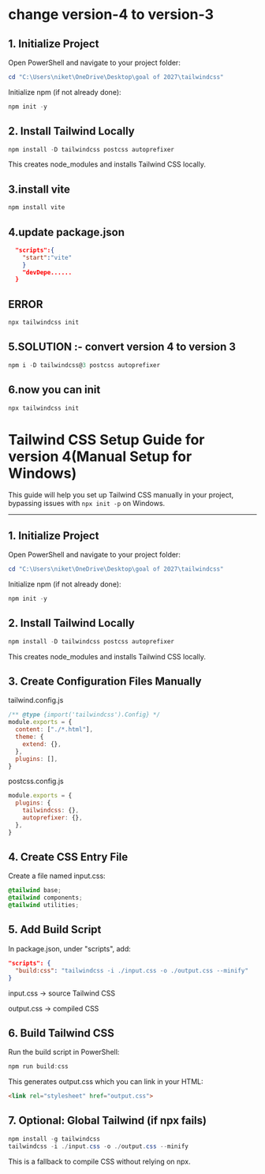 # change version-4 to version-3
## 1. Initialize Project

Open PowerShell and navigate to your project folder:

```powershell
cd "C:\Users\niket\OneDrive\Desktop\goal of 2027\tailwindcss"
```
Initialize npm (if not already done):

```powershell
npm init -y
```
## 2. Install Tailwind Locally
```powershell
npm install -D tailwindcss postcss autoprefixer
```
This creates node_modules and installs Tailwind CSS locally.

## 3.install vite
```powershell
npm install vite
```
## 4.update package.json
```json
  "scripts":{
    "start":"vite"
    }
    "devDepe......
  }
```
## ERROR
```powershell
npx tailwindcss init
```
## 5.SOLUTION :- convert version 4 to version 3
```powershell
npm i -D tailwindcss@3 postcss autoprefixer
```
## 6.now you can init
```powershell
npx tailwindcss init
```


# Tailwind CSS Setup Guide for version 4(Manual Setup for Windows)

This guide will help you set up Tailwind CSS manually in your project, bypassing issues with `npx init -p` on Windows.

---

## 1. Initialize Project

Open PowerShell and navigate to your project folder:

```powershell
cd "C:\Users\niket\OneDrive\Desktop\goal of 2027\tailwindcss"
```
Initialize npm (if not already done):

```powershell
npm init -y
```
## 2. Install Tailwind Locally
```powershell
npm install -D tailwindcss postcss autoprefixer
```
This creates node_modules and installs Tailwind CSS locally.

## 3. Create Configuration Files Manually
tailwind.config.js
```js
/** @type {import('tailwindcss').Config} */
module.exports = {
  content: ["./*.html"],
  theme: {
    extend: {},
  },
  plugins: [],
}
```
postcss.config.js
```js
module.exports = {
  plugins: {
    tailwindcss: {},
    autoprefixer: {},
  },
}
```
## 4. Create CSS Entry File
Create a file named input.css:

```css
@tailwind base;
@tailwind components;
@tailwind utilities;
```
## 5. Add Build Script
In package.json, under "scripts", add:

```json
"scripts": {
  "build:css": "tailwindcss -i ./input.css -o ./output.css --minify"
}
```
input.css → source Tailwind CSS

output.css → compiled CSS

## 6. Build Tailwind CSS
Run the build script in PowerShell:

```powershell
npm run build:css
```
This generates output.css which you can link in your HTML:

```html
<link rel="stylesheet" href="output.css">
```
## 7. Optional: Global Tailwind (if npx fails)
```powershell
npm install -g tailwindcss
tailwindcss -i ./input.css -o ./output.css --minify
```
This is a fallback to compile CSS without relying on npx.